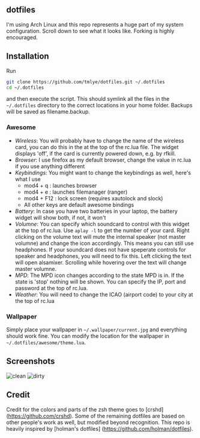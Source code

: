 ## dotfiles

I'm using Arch Linux and this repo represents a huge part of my system configuration.
Scroll down to see what it looks like.
Forking is highly encouraged.

## Installation

Run
```sh
git clone https://github.com/tmlye/dotfiles.git ~/.dotfiles
cd ~/.dotfiles
```
and then execute the script. This should symlink all the files in the `~/.dotfiles` directory to the correct
locations in your home folder. Backups will be saved as filename.backup.

### Awesome

- *Wireless*: You will probably have to change the name of the wireless card, you can do this in the at the top of the rc.lua file.
  The widget displays 'off', if the card is currently powered down, e.g. by rfkill.
- *Browser*: I use firefox as my default browser, change the value in rc.lua if you use anything different
- *Keybindings*: You might want to change the keybindings as well, here's what I use
  - mod4 + q : launches browser
  - mod4 + e : launches filemanager (ranger)
  - mod4 + F12 : lock screen (requires xautolock and slock)
  - All other keys are default awesome bindings
- *Battery*: In case you have two batteries in your laptop, the battery widget will show both, if not, it won't
- *Volumne*: You can specify which soundcard to control with this widget at the top of rc.lua. Use ``aplay -l`` to get the number of your card. 
  Right clicking on the volume text will mute the internal speaker (not master volumne) and change the icon accordingly.
  This means you can still use headphones. If your soundcard does not have speperate controls for speaker and headphones, you will need to fix this.
  Left clicking the text will open alsamixer. Scrolling while hovering over the text will change master volumne.
- *MPD*: The MPD icon changes according to the state MPD is in. If the state is 'stop' nothing will be shown. You can specify the IP, port and password at the top of rc.lua.
- *Weather*: You will need to change the ICAO (airport code) to your city at the top of rc.lua


### Wallpaper

Simply place your wallpaper in `~/.wallpaper/current.jpg` and everything should work fine.
You can modify the location for the wallpaper in `~/.dotfiles/awesome/theme.lua`.

## Screenshots

![clean](http://saschaeglau.com/files/clean.png "Clean")
![dirty](http://saschaeglau.com/files/dirty.png "Dirty")

## Credit

Credit for the colors and parts of the zsh theme goes to [crshd] (https://github.com/crshd).
Some of the remaining dotfiles are based on other people's work as well, but modified beyond recognition.
This repo is heavily inspired by [holman's dotfiles] (https://github.com/holman/dotfiles).

